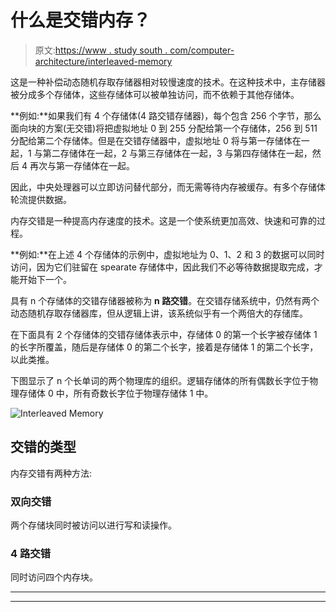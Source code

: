 # 什么是交错内存？

> 原文:[https://www . study south . com/computer-architecture/interleaved-memory](https://www.studytonight.com/computer-architecture/interleaved-memory)

这是一种补偿动态随机存取存储器相对较慢速度的技术。在这种技术中，主存储器被分成多个存储体，这些存储体可以被单独访问，而不依赖于其他存储体。

**例如:**如果我们有 4 个存储体(4 路交错存储器)，每个包含 256 个字节，那么面向块的方案(无交错)将把虚拟地址 0 到 255 分配给第一个存储体，256 到 511 分配给第二个存储体。但是在交错存储器中，虚拟地址 0 将与第一存储体在一起，1 与第二存储体在一起，2 与第三存储体在一起，3 与第四存储体在一起，然后 4 再次与第一存储体在一起。

因此，中央处理器可以立即访问替代部分，而无需等待内存被缓存。有多个存储体轮流提供数据。

内存交错是一种提高内存速度的技术。这是一个使系统更加高效、快速和可靠的过程。

**例如:**在上述 4 个存储体的示例中，虚拟地址为 0、1、2 和 3 的数据可以同时访问，因为它们驻留在 spearate 存储体中，因此我们不必等待数据提取完成，才能开始下一个。

具有 n 个存储体的交错存储器被称为 **n 路交错**。在交错存储系统中，仍然有两个动态随机存取存储器库，但从逻辑上讲，该系统似乎有一个两倍大的存储库。

在下面具有 2 个存储体的交错存储体表示中，存储体 0 的第一个长字被存储体 1 的长字所覆盖，随后是存储体 0 的第二个长字，接着是存储体 1 的第二个长字，以此类推。

下图显示了 n 个长单词的两个物理库的组织。逻辑存储体的所有偶数长字位于物理存储体 0 中，所有奇数长字位于物理存储体 1 中。

![Interleaved Memory](../Images/ae0877af21efa4a4405843f5abd4f2ea.png)

## 交错的类型

内存交错有两种方法:

### 双向交错

两个存储块同时被访问以进行写和读操作。

### 4 路交错

同时访问四个内存块。

* * *

* * *